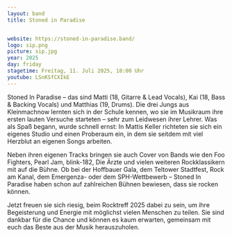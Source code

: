 ```yaml
---
layout: band
title: Stoned in Paradise


website: https://stoned-in-paradise.band/
logo: sip.png
picture: sip.jpg
year: 2025
day: friday
stagetime: Freitag, 11. Juli 2025, 18:00 Uhr
youtube: LSnKSfCXIkE
---
```


Stoned In Paradise – das sind Matti (18, Gitarre & Lead Vocals), Kai (18, Bass & Backing
Vocals) und Matthias (19, Drums). Die drei Jungs aus Kleinmachnow lernten sich in der
Schule kennen, wo sie im Musikraum ihre ersten lauten Versuche starteten – sehr zum
Leidwesen ihrer Lehrer. Was als Spaß begann, wurde schnell ernst: In Mattis Keller
richteten sie sich ein eigenes Studio und einen Proberaum ein, in dem sie seitdem mit
viel Herzblut an eigenen Songs arbeiten.

Neben ihren eigenen Tracks bringen sie auch Cover von Bands wie den Foo Fighters,
Pearl Jam, blink-182, Die Ärzte und vielen weiteren Rockklassikern mit auf die Bühne.
Ob bei der Hoffbauer Gala, dem Teltower Stadtfest, Rock am Kanal, dem Emergenza-
oder dem SPH-Wettbewerb – Stoned In Paradise haben schon auf zahlreichen Bühnen
bewiesen, dass sie rocken können.

Jetzt freuen sie sich riesig, beim Rocktreff 2025 dabei zu sein, um ihre Begeisterung und
Energie mit möglichst vielen Menschen zu teilen. Sie sind dankbar für die Chance und
können es kaum erwarten, gemeinsam mit euch das Beste aus der Musik
herauszuholen.